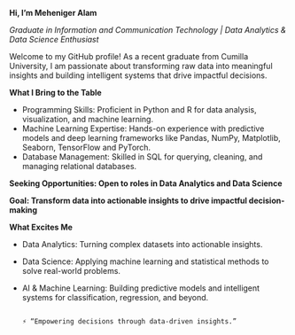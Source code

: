 **Hi, I’m Meheniger Alam**

*Graduate in Information and Communication Technology | Data Analytics & Data Science Enthusiast*

Welcome to my GitHub profile! As a recent graduate from Cumilla University, I am passionate about transforming raw data into meaningful insights and building intelligent systems that drive impactful decisions.

**What I Bring to the Table**
- Programming Skills: Proficient in Python and R for data analysis, visualization, and machine learning.
- Machine Learning Expertise: Hands-on experience with predictive models and deep learning frameworks like Pandas, NumPy, Matplotlib, Seaborn, TensorFlow and PyTorch.
- Database Management: Skilled in SQL for querying, cleaning, and managing relational databases.

**Seeking Opportunities: Open to roles in Data Analytics and Data Science**

**Goal: Transform data into actionable insights to drive impactful decision-making**

**What Excites Me**
- Data Analytics: Turning complex datasets into actionable insights.
- Data Science: Applying machine learning and statistical methods to solve real-world problems.
- AI & Machine Learning: Building predictive models and intelligent systems for classification, regression, and beyond.

                                                                                                          ⚡️ “Empowering decisions through data-driven insights.”
